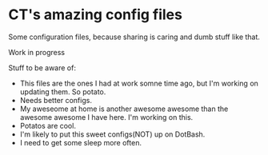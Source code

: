 # CT's amazing config files
Some configuration files, because sharing is caring and dumb stuff like that.

Work in progress

Stuff to be aware of:
- This files are the ones I had at work somne time ago, but I'm working on
  updating them. So potato.
- Needs better configs.
- My aweseome at home is another awesome awesome than the awesome awesome I have
  here. I'm working on this.
- Potatos are cool.
- I'm likely to put this sweet configs(NOT) up on DotBash.
- I need to get some sleep more often.

